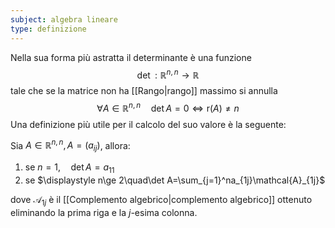 ```yaml
---
subject: algebra lineare
type: definizione
---
```

Nella sua forma più astratta il determinante è una funzione
$$
\det:\mathbb{R}^{n,n}\to\mathbb{R}
$$
tale che se la matrice non ha [[Rango|rango]] massimo si annulla
$$
\forall A\in\mathbb{R}^{n,n}\quad\det A=0\iff \text{r}(A)\ne n
$$
Una definizione più utile per il calcolo del suo valore è la seguente:

Sia $A\in\mathbb{R}^{n,n},A=(a_{ij})$, allora:
1. se $n=1,\quad\det A=a_{11}$
2. se $\displaystyle n\ge 2\quad\det A=\sum_{j=1}^na_{1j}\mathcal{A}_{1j}$

dove $\mathcal{A}_{1j}$ è il [[Complemento algebrico|complemento algebrico]] ottenuto eliminando la prima riga e la $j$-esima colonna.